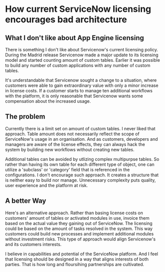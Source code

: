 # How current ServiceNow licensing encourages bad architecture

## What I don't like about App Engine licensing
There is something I don't like about Servicenow's current licensing policy. During the Madrid release Servicenow made a major update to its licensing model and started counting amount of custom tables. Earlier it was possible to build any number of custom applications with any number of custom tables. 

It's understandable that Servicenow sought a change to a situation, where customers were able to gain extraordinary value with only a minor increase in license costs. If a customer starts to manage ten additional workflows with the platform, it is only reasonable that Servicenow wants some compensation about the increased usage.

## The problem
Currently there is a limit set on amount of custom tables. I never liked that approach. Table amount does not necessarily reflect the scope of ServiceNow's usage in an organisation. And as customers, developers and managers are aware of the license effects, they can always hack the system by building new workflows without creating new tables.

Additional tables can be avoided by utlizing complex multipurpse tables. So rather than having its own table for each different type of object, one can utilize a 'subclass' or 'category' field that is referenced in the configurations. I don't encourage such approach. It creates a structure that is neither easy to build nor manage. Unnecessary complexity puts quality, user experience and the platform at risk. 

## A better Way
Here's an alternative approach. Rather than basing license costs on customers' amount of tables or activated modules in use, invoice them based on the actual value they gaining out of ServiceNow. The licensing could be based on the amount of tasks resolved in the system. This way customers could build new processes and implement additional modules without investment risks. This type of approach would align Servicenow's and its customers interests. 

I believe in capabilities and potential of the ServiceNow platform. And I feel that licensing should be designed in a way that aligns interests of both parties. That is how long and floursihing partnerships are cultivated.

